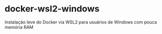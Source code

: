 # docker-wsl2-windows
Instalação leve do Docker via WSL2 para usuários de Windows com pouca memória RAM
